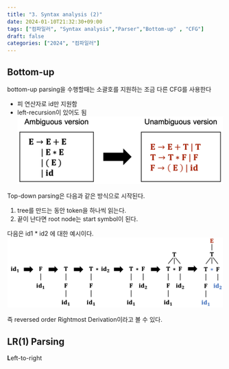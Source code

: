 ```yaml
---
title: "3. Syntax analysis (2)"
date: 2024-01-10T21:32:30+09:00
tags: ["컴파일러", "Syntax analysis","Parser","Bottom-up" , "CFG"]
draft: false
categories: ["2024", "컴파일러"]
---
```


## Bottom-up
bottom-up parsing을 수행할때는 소괄호를 지원하는 조금 다른 CFG를 사용한다
- 피 연산자로 id만 지원함
- left-recursion이 있어도 됨
![CFG](https://github.com/246p/blog/blob/main/Hugo/blog/content/post/compiler/3_2.CFG.png?raw=true)

Top-down parsing은 다음과 같은 방식으로 시작된다.
1. tree를 만드는 동안 token을 하나씩 읽는다.
2. 끝이 난다면 root node는 start symbol이 된다.

다음은 id1 * id2 에 대한 예시이다.
![Parse](https://github.com/246p/blog/blob/main/Hugo/blog/content/post/compiler/3_2.Parse.png?raw=true)

즉 reversed order Rightmost Derivation이라고 볼 수 있다.

## LR(1) Parsing

**L**eft-to-right
